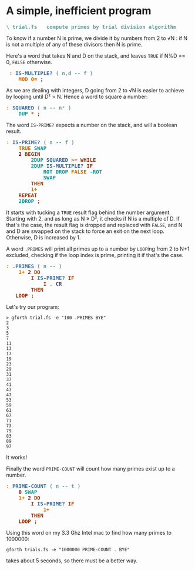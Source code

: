 # A simple, inefficient program

<pre><span style="color:#669999; font-weight:bold;">\</span> <span style="color:#669999; font-weight:bold;">trial.fs   compute primes by trial division algorithm</span></pre>
To know if a number N is prime, we divide it by numbers from 2 to √N : if N is not a multiple of any of these divisors then N is prime. 

Here's a word that takes N and D on the stack, and leaves `TRUE` if N%D == 0, `FALSE` otherwise.

<pre> <span style="color:#F07F00; font-weight:bold;">:</span> <span style="color:#336699; font-weight:bold;">IS-MULTIPLE?</span> <span style="color:#669999; font-weight:bold;">(</span> <span style="color:#669999; font-weight:bold;">n,d -- f )</span>
    <span style="color:#CC6600; font-weight:bold;">MOD</span> <span style="color:#CC6600; font-weight:bold;">0=</span> <span style="color:#993300; font-weight:bold;">;</span>
</pre>

As we are dealing with integers, D going from 2 to √N is easier to achieve by looping until D² > N. Hence a word to square a number:

<pre><span style="color:#F07F00; font-weight:bold;">:</span> <span style="color:#336699; font-weight:bold;">SQUARED</span> <span style="color:#669999; font-weight:bold;">(</span> <span style="color:#669999; font-weight:bold;">n -- n² )</span>
    <span style="color:#009999; font-weight:bold;">DUP</span> <span style="color:#CC6600; font-weight:bold;">*</span> <span style="color:#993300; font-weight:bold;">;</span>
</pre>

The word `IS-PRIME?` expects a number on the stack, and will a boolean result. 

<pre><span style="color:#F07F00; font-weight:bold;">:</span> <span style="color:#336699; font-weight:bold;">IS-PRIME?</span> <span style="color:#669999; font-weight:bold;">(</span> <span style="color:#669999; font-weight:bold;">n -- f )</span>
    <span style="color:#CC6600; font-weight:bold;">TRUE</span> <span style="color:#009999; font-weight:bold;">SWAP</span>
    <span style="color:#800000; font-weight:bold;">2</span> <span style="color:#993300; font-weight:bold;">BEGIN</span>
        <span style="color:#009999; font-weight:bold;">2DUP</span> <span style="color:#336699; font-weight:bold;">SQUARED</span> <span style="color:#CC6600; font-weight:bold;">&gt;=</span> <span style="color:#993300; font-weight:bold;">WHILE</span>
        <span style="color:#009999; font-weight:bold;">2DUP</span> <span style="color:#336699; font-weight:bold;">IS-MULTIPLE?</span> <span style="color:#993300; font-weight:bold;">IF</span>
            <span style="color:#009999; font-weight:bold;">ROT</span> <span style="color:#009999; font-weight:bold;">DROP</span> <span style="color:#CC6600; font-weight:bold;">FALSE</span> <span style="color:#009999; font-weight:bold;">-ROT</span>
            <span style="color:#009999; font-weight:bold;">SWAP</span>
        <span style="color:#993300; font-weight:bold;">THEN</span>
        <span style="color:#CC6600; font-weight:bold;">1+</span>
    <span style="color:#993300; font-weight:bold;">REPEAT</span>
    <span style="color:#009999; font-weight:bold;">2DROP</span> <span style="color:#993300; font-weight:bold;">;</span>
</pre>

It starts with tucking a `TRUE` result flag behind the number argument. Starting with 2, and as long as N ≥ D², it checks if N is a multiple of D. If that's the case, the result flag is dropped and replaced with `FALSE`, and N and D are swapped on the stack to force an exit on the next loop. Otherwise, D is increased by 1.

A word `.PRIMES` will print all primes up to a number by `LOOP`ing from 2 to N+1 excluded, checking if the loop index is prime, printing it if that's the case.

<pre>
<span style="color:#F07F00; font-weight:bold;">:</span> <span style="color:#336699; font-weight:bold;">.PRIMES</span> <span style="color:#669999; font-weight:bold;">(</span> <span style="color:#669999; font-weight:bold;">n -- )</span>
    <span style="color:#CC6600; font-weight:bold;">1+</span> <span style="color:#800000; font-weight:bold;">2</span> <span style="color:#993300; font-weight:bold;">DO</span>
        <span style="color:#993300; font-weight:bold;">I</span> <span style="color:#336699; font-weight:bold;">IS-PRIME?</span> <span style="color:#993300; font-weight:bold;">IF</span>
            <span style="color:#993300; font-weight:bold;">I</span> <span style="color:#CC6600; font-weight:bold;">.</span> <span style="color:#3D3D5C; font-weight:bold;">CR</span>
        <span style="color:#993300; font-weight:bold;">THEN</span>
   <span style="color:#993300; font-weight:bold;">LOOP</span> <span style="color:#993300; font-weight:bold;">;</span>
</pre>
Let's try our program:
```
> gforth trial.fs -e "100 .PRIMES BYE"
2
3
5
7
11
13
17
19
23
29
31
37
41
43
47
53
59
61
67
71
73
79
83
89
97
```
It works!

Finally the word `PRIME-COUNT` will count how many primes exist up to a number.
<pre>
<span style="color:#F07F00; font-weight:bold;">:</span> <span style="color:#336699; font-weight:bold;">PRIME-COUNT</span> <span style="color:#669999; font-weight:bold;">(</span> <span style="color:#669999; font-weight:bold;">n -- t )</span>
    <span style="color:#800000; font-weight:bold;">0</span> <span style="color:#009999; font-weight:bold;">SWAP</span>
    <span style="color:#CC6600; font-weight:bold;">1+</span> <span style="color:#800000; font-weight:bold;">2</span> <span style="color:#993300; font-weight:bold;">DO</span>
        <span style="color:#993300; font-weight:bold;">I</span> <span style="color:#336699; font-weight:bold;">IS-PRIME?</span> <span style="color:#993300; font-weight:bold;">IF</span>
            <span style="color:#CC6600; font-weight:bold;">1+</span>
        <span style="color:#993300; font-weight:bold;">THEN</span>
    <span style="color:#993300; font-weight:bold;">LOOP</span> <span style="color:#993300; font-weight:bold;">;</span>
</pre>
Using this word on my 3.3 Ghz Intel mac to find how many primes to 1000000:
```
gforth trials.fs -e "1000000 PRIME-COUNT . BYE"
```
takes about 5 seconds, so there must be a better way. 
